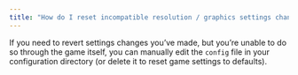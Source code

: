 ```yaml
---
title: "How do I reset incompatible resolution / graphics settings changes?"
---
```


If you need to revert settings changes you’ve made, but you’re unable to do so through the game itself, you can manually edit the `config` file in your configuration directory (or delete it to reset game settings to defaults).
